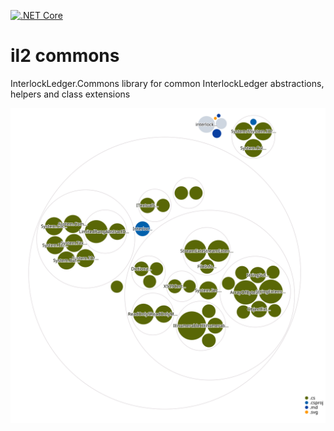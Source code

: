 [![.NET Core](https://github.com/interlockledger/interlockledger-commons/actions/workflows/dotnetcore.yml/badge.svg)](https://github.com/interlockledger/interlockledger-commons/actions/workflows/dotnetcore.yml)

# il2 commons
InterlockLedger.Commons library for common InterlockLedger abstractions, helpers and class extensions

![Visualization of the codebase](./diagram.svg)
